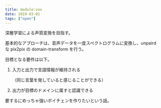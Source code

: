 ```yaml
---
title: module:vox
date: 2019-03-01
tags: ["open"]
---
```


深層学習による声質変換を目指す。

基本的なアプローチは、音声データを一度スペクトログラムに変換し、unpaird な pix2pix の domain-transform を行う。

目標となる要件は以下。

1.  入力と出力で言語情報が維持される

    （同じ言葉を発していると感じることができる）

2.  出力が目標のドメインに属すと認識できる

要するにめっちゃ強いボイチェンを作りたいという話。
